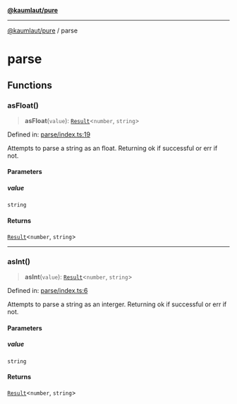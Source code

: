 [**@kaumlaut/pure**](README.md)

---

[@kaumlaut/pure](README.md) / parse

# parse

## Functions

### asFloat()

> **asFloat**(`value`): [`Result`](result.md#result)\<`number`, `string`\>

Defined in: [parse/index.ts:19](https://github.com/maxkaemmerer/pure/blob/71cc1d73c1a096a1d398321a0b488240723d1229/src/parse/index.ts#L19)

Attempts to parse a string as an float. Returning ok if successful or err if not.

#### Parameters

##### value

`string`

#### Returns

[`Result`](result.md#result)\<`number`, `string`\>

---

### asInt()

> **asInt**(`value`): [`Result`](result.md#result)\<`number`, `string`\>

Defined in: [parse/index.ts:6](https://github.com/maxkaemmerer/pure/blob/71cc1d73c1a096a1d398321a0b488240723d1229/src/parse/index.ts#L6)

Attempts to parse a string as an interger. Returning ok if successful or err if not.

#### Parameters

##### value

`string`

#### Returns

[`Result`](result.md#result)\<`number`, `string`\>
